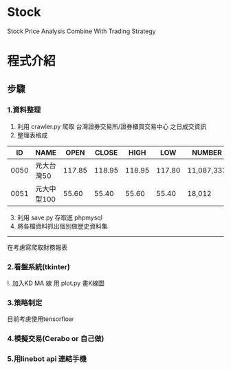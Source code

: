# Stock
Stock Price Analysis Combine With Trading Strategy
# 程式介紹
## 步驟
### 1.資料整理
1. 利用 crawler.py 爬取 台灣證券交易所/證券櫃買交易中心 之日成交資訊
2. 整理表格成


| ID   | NAME       | OPEN   | CLOSE  | HIGH   | LOW    | NUMBER     | PRICE         | DEAL   | TIME     |
| ---- | ---------- | ------ | ------ | ------ | ------ | ---------- | ------------- | ------ | -------- |
| 0050 | 元大台灣50 | 117.85 | 118.95 | 118.95 | 117.80 | 11,087,333 | 1,312,228,564 | 10,331 | 20230317 |
| 0051       |   元大中型100         |  55.60      |     55.40   |   55.60     |    55.40    |    18,012       |    999,615           |   128     |   20230317       |
3. 利用 save.py 存取進 phpmysql
4. 將各檔資料抓出個別做歷史資料集

___
在考慮寫爬取財務報表
### 2.看盤系統(tkinter)
!. 加入KD MA 線
用 plot.py 畫K線圖
### 3.策略制定
目前考慮使用tensorflow
### 4.模擬交易(Cerabo or 自己做)

### 5.用linebot api 連結手機
